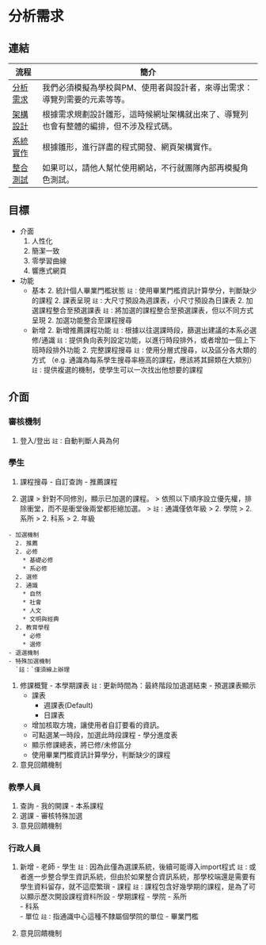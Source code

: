 # 分析需求

## 連結
流程|簡介
-------|---------
[分析需求](./requirement.md)|我們必須模擬為學校與PM、使用者與設計者，來導出需求：導覽列需要的元素等等。
[架構設計](./design.md)|根據需求規劃設計雛形，這時候網址架構就出來了、導覽列也會有整體的編排，但不涉及程式碼。
[系統實作](./implement.md)|根據雛形，進行詳盡的程式開發、網頁架構實作。
[整合測試](./test.md)|如果可以，請他人幫忙使用網站，不行就團隊內部再模擬角色測試。

## 目標
  - 介面
    1. 人性化
    1. 簡潔一致
    1. 零學習曲線
    1. 響應式網頁
  - 功能
    + 基本
      2. 統計個人畢業門檻狀態
        `註：`使用畢業門檻資訊計算學分，判斷缺少的課程
      2. 課表呈現
        `註：`大尺寸預設為週課表，小尺寸預設為日課表
      2. 加選課程整合至預選課表
        `註：`將加選的課程整合至預選課表，但以不同方式呈現
      2. 加選功能整合至課程搜尋
    + 新增
      2. 新增推薦課程功能
        `註：`根據以往選課時段，篩選出建議的本系必選修/通識
        `註：`提供負向表列設定功能，以進行時段排外，或者增加一個上下班時段排外功能
      2. 完整課程搜尋
        `註：`使用分層式搜尋，以及區分各大類的方式
          （e.g. 通識為每系學生搜尋率極高的課程，應該將其歸類在大類別）
        `註：`提供複選的機制，使學生可以一次找出他想要的課程

## 介面
### 審核機制
  1. 登入/登出
    `註：`自動判斷人員為何

### 學生
  1. 課程搜尋
    - 自訂查詢
    - 推薦課程

  1. 選課
    > 針對不同修別，顯示已加選的課程。
    > 依照以下順序設立優先權，排除衝堂，而不是衝堂後兩堂都拒絕加選。
    > `註：`通識僅依年級
    > 2. 學院
    > 2. 系所
    > 2. 科系
    > 2. 年級

    - 加選機制
      2. 推薦
      2. 必修
        * 基礎必修
        * 系必修
      2. 選修
      2. 通識
        * 自然
        * 社會
        * 人文
        * 文明與經典
      2. 教育學程
        * 必修
        * 選修
    - 退選機制
    - 特殊加選機制
      `註：`僅須線上辦理

  1. 修課概覽
    - 本學期課表
      `註：`更新時間為：最終階段加退選結束
    - 預選課表顯示
      * 課表
        + 週課表(Default)
        + 日課表
      * 增加核取方塊，讓使用者自訂要看的資訊。
      * 可點選某一時段，加選此時段課程
    - 學分進度表
      * 顯示修課總表，將已修/未修區分
      * 使用畢業門檻資訊計算學分，判斷缺少的課程
  1. 意見回饋機制

### 教學人員
  1. 查詢
    - 我的開課
    - 本系課程
  1. 選課
    - 審核特殊加選
  1. 意見回饋機制

### 行政人員
  1. 新增
    - 老師
    - 學生
      `註：`因為此僅為選課系統，後續可能導入import程式
      `註：`或者進一步整合學生資訊系統，但由於如果整合資訊系統，那學校端還是需要有學生資料留存，就不這麼繁瑣
    - 課程
      `註：`課程包含好幾學期的課程，是為了可以顯示歷次開設課程資料所設
    - 學期課程
    - 學院
    - 系所  
    - 科系  
    - 單位
      `註：`指通識中心這種不隸屬個學院的單位
    - 畢業門檻

  1. 意見回饋機制
